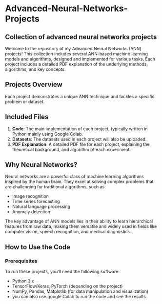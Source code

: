 # Advanced-Neural-Networks- Projects
## Collection of advanced neural networks projects  

Welcome to the repository of my Advanced Neural Networks (ANN) projects! This collection includes several ANN-based machine learning models and algorithms, designed and implemented for various tasks. Each project includes a detailed PDF explanation of the underlying methods, algorithms, and key concepts.

## Projects Overview

Each project demonstrates a unique ANN technique and tackles a specific problem or dataset.

## Included Files

1. **Code**: The main implementation of each project, typically written in Python mainly using Google Colab.
2. **Datasets**: The datasets used in each project will also be uploaded. 
3. **PDF Explanation**: A detailed PDF file for each project, explaining the theoretical background, and algorithm of each experiment.

## Why Neural Networks?

Neural networks are a powerful class of machine learning algorithms inspired by the human brain. They excel at solving complex problems that are challenging for traditional algorithms, such as:
- Image recognition
- Time series forecasting
- Natural language processing
- Anomaly detection

The key advantage of ANN models lies in their ability to learn hierarchical features from raw data, making them versatile and widely used in fields like computer vision, speech recognition, and medical diagnostics.

## How to Use the Code

### Prerequisites

To run these projects, you'll need the following software:
- Python 3.x
- TensorFlow/Keras, PyTorch (depending on the project)
- NumPy, Pandas, Matplotlib (for data manipulation and visualization)
- you can also use google Colab to run the code and see the results.  

